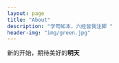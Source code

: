 ```yaml
---
layout: page
title: "About"
description: "学苟知本，六经皆我注脚 "
header-img: "img/green.jpg"
---
```


新的开始，期待美好的**明天**





